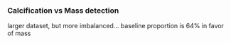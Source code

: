 ### Calcification vs Mass detection


larger dataset, but more imbalanced... baseline proportion is 64% in favor of mass




